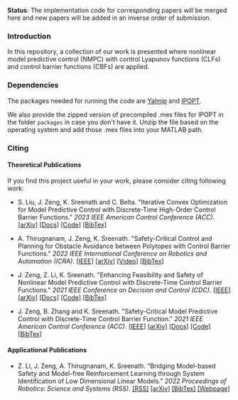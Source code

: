 **Status**: The implementation code for corresponding papers will be merged here and new papers will be added in an inverse order of submission.

### Introduction

In this repository, a collection of our work is presented where nonlinear model predictive control (NMPC) with control Lyapunov functions (CLFs) and control barrier functions (CBFs) are applied.

### Dependencies
The packages needed for running the code are [Yalmip](https://yalmip.github.io/) and [IPOPT](https://projects.coin-or.org/Ipopt/wiki/MatlabInterface).

We also provide the zipped version of precompiled .mex files for IPOPT in the folder `packages` in case you don't have it. Unzip the file based on the operating system and add those .mex files into your MATLAB path.

### Citing

#### Theoretical Publications

If you find this project useful in your work, please consider citing following work:

* S. Liu, J. Zeng, K. Sreenath and C. Belta. "Iterative Convex Optimization for Model Predictive Control with Discrete-Time High-Order Control Barrier Functions." *2023 IEEE American Control Conference (ACC)*. [[arXiv]](https://arxiv.org/abs/2210.04361) [[Docs]](matlab/acc2023/README.md) [[Code]](matlab/acc2023) [[BibTex]](bibtex/acc2023_impc_dhocbf.md)

* A. Thirugnanam, J. Zeng, K. Sreenath. "Safety-Critical Control and Planning for Obstacle Avoidance between Polytopes with Control Barrier Functions." *2022 IEEE International Conference on Robotics and Automation (ICRA)*. [[IEEE]](https://ieeexplore.ieee.org/document/9812334) [[arXiv]](https://arxiv.org/abs/2109.12313) [[Video]](https://youtu.be/wucophROPRY) [[BibTex]](bibtex/icra2022_nmpc_dcbf_polytope.md)

* J. Zeng, Z. Li, K. Sreenath. "Enhancing Feasibility and Safety of Nonlinear Model Predictive Control with Discrete-Time Control Barrier Functions." *2021 IEEE Conference on Decision and Control (CDC)*. [[IEEE]](https://ieeexplore.ieee.org/document/9683174) [[arXiv]](https://arxiv.org/abs/2105.10596) [[Docs]](matlab/cdc2021/README.md) [[Code]](matlab/cdc2021) [[BibTex]](bibtex/cdc2022_nmpc_dcbf_feasibility.md)

* J. Zeng, B. Zhang and K. Sreenath. "Safety-Critical Model Predictive Control with Discrete-Time Control Barrier Function." *2021 IEEE American Control Conference (ACC)*. [[IEEE]](https://ieeexplore.ieee.org/document/9483029) [[arXiv]](https://arxiv.org/abs/2007.11718) [[Docs]](matlab/acc2021/README.md) [[Code]](matlab/acc2021) [[BibTex]](bibtex/acc2021_nmpc_dcbf.md)

#### Applicational Publications

* Z. Li, J. Zeng, A. Thirugnanam, K. Sreenath. "Bridging Model-based Safety and Model-free Reinforcement Learning through System Identification of Low Dimensional Linear Models." *2022 Proceedings of Robotics: Science and Systems (RSS)*. [[RSS]](http://www.roboticsproceedings.org/rss18/p033.html) [[arXiv]](https://arxiv.org/abs/2205.05787) [[BibTex]](bibtex/rss2022_nmpc_dcbf_legged_robots.md) [[Webpage]](https://sites.google.com/berkeley.edu/rl-sysid-rss2022/home)
